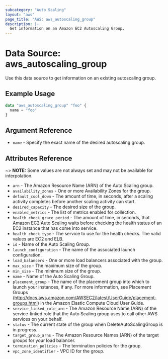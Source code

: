```yaml
---
subcategory: "Auto Scaling"
layout: "aws"
page_title: "AWS: aws_autoscaling_group"
description: |-
  Get information on an Amazon EC2 Autoscaling Group.
---
```


# Data Source: aws_autoscaling_group

Use this data source to get information on an existing autoscaling group.

## Example Usage

```terraform
data "aws_autoscaling_group" "foo" {
  name = "foo"
}
```

## Argument Reference

* `name` - Specify the exact name of the desired autoscaling group.

## Attributes Reference

~> **NOTE:** Some values are not always set and may not be available for
interpolation.

* `arn` - The Amazon Resource Name (ARN) of the Auto Scaling group.
* `availability_zones` - One or more Availability Zones for the group.
* `default_cool_down` - The amount of time, in seconds, after a scaling activity completes before another scaling activity can start.
* `desired_capacity` - The desired size of the group.
* `enabled_metrics` - The list of metrics enabled for collection.
* `health_check_grace_period` - The amount of time, in seconds, that Amazon EC2 Auto Scaling waits before checking the health status of an EC2 instance that has come into service.
* `health_check_type` - The service to use for the health checks. The valid values are EC2 and ELB.
* `id` - Name of the Auto Scaling Group.
* `launch_configuration` - The name of the associated launch configuration.
* `load_balancers` - One or more load balancers associated with the group.
* `max_size` - The maximum size of the group.
* `min_size` - The minimum size of the group.
* `name` - Name of the Auto Scaling Group.
* `placement_group` - The name of the placement group into which to launch your instances, if any. For more information, see Placement Groups (http://docs.aws.amazon.com/AWSEC2/latest/UserGuide/placement-groups.html) in the Amazon Elastic Compute Cloud User Guide.
* `service_linked_role_arn` - The Amazon Resource Name (ARN) of the service-linked role that the Auto Scaling group uses to call other AWS services on your behalf.
* `status` - The current state of the group when DeleteAutoScalingGroup is in progress.
* `target_group_arns` - The Amazon Resource Names (ARN) of the target groups for your load balancer.
* `termination_policies` - The termination policies for the group.
* `vpc_zone_identifier` - VPC ID for the group.
